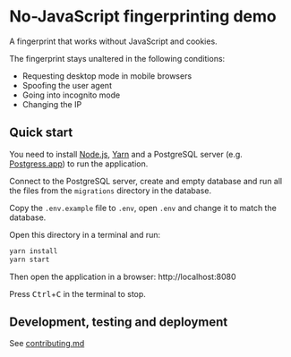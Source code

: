 # No-JavaScript fingerprinting demo

A fingerprint that works without JavaScript and cookies.

The fingerprint stays unaltered in the following conditions:

- Requesting desktop mode in mobile browsers
- Spoofing the user agent
- Going into incognito mode
- Changing the IP

## Quick start

You need to install [Node.js](https://nodejs.org), [Yarn](https://yarnpkg.com)
and a PostgreSQL server (e.g. [Postgress.app](https://postgresapp.com)) to run the application.

Connect to the PostgreSQL server, create and empty database and run all the files from the `migrations` directory in the database.

Copy the `.env.example` file to `.env`, open `.env` and change it to match the database.

Open this directory in a terminal and run:

```bash
yarn install
yarn start
```

Then open the application in a browser: http://localhost:8080

Press <kbd>Ctrl</kbd>+<kbd>C</kbd> in the terminal to stop.

## Development, testing and deployment

See [contributing.md](contributing.md)
